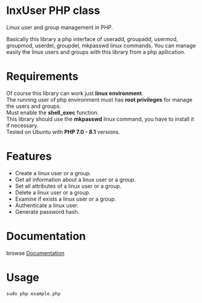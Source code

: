 # lnxUser PHP class

Linux user and group management in PHP.

Basically this library a php interface of useradd, groupadd, usermod, groupmod, userdel, groupdel, mkpasswd linux commands. You can manage easily the linux users and groups with this library from a php apllication.

# Requirements

Of course this library can work just **linux environment**.  
The running user of php environment must has **root privileges** for manage the users and groups.  
Must enable the **shell_exec** function.  
This library should use the **mkpasswd** linux command, you have to install it if necessary.  
Tested on Ubuntu with **PHP 7.0 - 8.1** versions.  

# Features

* Create a linux user or a group.
* Get all information about a linux user or a group.
* Set all attributes of a linux user or a group.
* Delete a linux user or a group.
* Examine if exists a linux user or a group.
* Authenticate a linux user.
* Generate password hash.

# Documentation

browse [Documentation](https://doc.onlinesoft.org/index.php?title=LnxUser_PHP_Class_Reference)

# Usage

`sudo php example.php`
